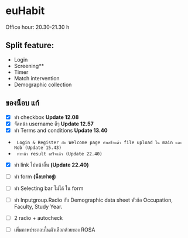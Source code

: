 # euHabit

Office hour: 20.30-21.30 h

## Split feature:
   - Login
   - Screening**
   - Timer
   - Match intervention 
   - Demographic collection

  ## ของน็อบ แก้
- [X] ทำ checkbox 
   **Update 12.08**
- [X] จัดหน้า username ดีๆ 
   **Update 12.57**
- [X] ทำ Terms and conditions
   **Update 13.40**
 - ```  Login & Register กับ Welcome page ทำเสร็จแล้ว file upload ใน main และ Nob (Update 15.43)  ```
 -  ```  ทำหน้า result เสร็จแล้ว (Update 22.40)  ```
- [X] ทำ link ไปหน้าอื่น **(Update 22.40)**
- [ ] ทำ form **(น็อบทำอยู่)**
- [ ] ทำ Selecting bar ไม่ได้ ใน form

- [ ] ทำ Inputgroup.Radio กับ Demographic data sheet หัวช้อ Occupation, Faculty, Study Year.
- [ ] 2 radio + autocheck
- [ ] เพิ่มภาพประกอบในตัวเลือกด้วยของ ROSA
